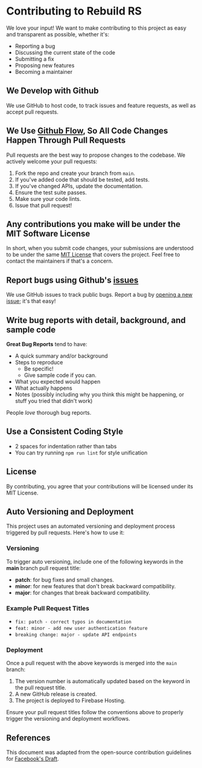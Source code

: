 
# Contributing to Rebuild RS

We love your input! We want to make contributing to this project as easy and transparent as possible, whether it's:

- Reporting a bug
- Discussing the current state of the code
- Submitting a fix
- Proposing new features
- Becoming a maintainer

## We Develop with Github

We use GitHub to host code, to track issues and feature requests, as well as accept pull requests.

## We Use [Github Flow](https://guides.github.com/introduction/flow/index.html), So All Code Changes Happen Through Pull Requests

Pull requests are the best way to propose changes to the codebase. We actively welcome your pull requests:

1. Fork the repo and create your branch from `main`.
2. If you've added code that should be tested, add tests.
3. If you've changed APIs, update the documentation.
4. Ensure the test suite passes.
5. Make sure your code lints.
6. Issue that pull request!

## Any contributions you make will be under the MIT Software License

In short, when you submit code changes, your submissions are understood to be under the same [MIT License](LICENSE.md) that covers the project. Feel free to contact the maintainers if that's a concern.

## Report bugs using Github's [issues](https://github.com/Schieck/rebuild-rs/issues)

We use GitHub issues to track public bugs. Report a bug by [opening a new issue](https://github.com/Schieck/rebuild-rs/issues/new); it's that easy!

## Write bug reports with detail, background, and sample code

**Great Bug Reports** tend to have:

- A quick summary and/or background
- Steps to reproduce
  - Be specific!
  - Give sample code if you can.
- What you expected would happen
- What actually happens
- Notes (possibly including why you think this might be happening, or stuff you tried that didn't work)

People *love* thorough bug reports.

## Use a Consistent Coding Style

* 2 spaces for indentation rather than tabs
* You can try running `npm run lint` for style unification

## License

By contributing, you agree that your contributions will be licensed under its MIT License.

## Auto Versioning and Deployment

This project uses an automated versioning and deployment process triggered by pull requests. Here's how to use it:

### Versioning

To trigger auto versioning, include one of the following keywords in the **main** branch pull request title:
- **patch**: for bug fixes and small changes.
- **minor**: for new features that don't break backward compatibility.
- **major**: for changes that break backward compatibility.

### Example Pull Request Titles
- `fix: patch - correct typos in documentation`
- `feat: minor - add new user authentication feature`
- `breaking change: major - update API endpoints`

### Deployment

Once a pull request with the above keywords is merged into the `main` branch:
1. The version number is automatically updated based on the keyword in the pull request title.
2. A new GitHub release is created.
3. The project is deployed to Firebase Hosting.

Ensure your pull request titles follow the conventions above to properly trigger the versioning and deployment workflows.


## References

This document was adapted from the open-source contribution guidelines for [Facebook's Draft](https://github.com/facebook/draft-js/blob/main/CONTRIBUTING.md).

